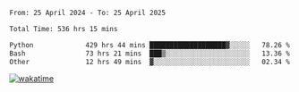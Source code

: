 <!--START_SECTION:waka-->

```txt
From: 25 April 2024 - To: 25 April 2025

Total Time: 536 hrs 15 mins

Python             429 hrs 44 mins ███████████████████▓░░░░░   78.26 %
Bash               73 hrs 21 mins  ███▒░░░░░░░░░░░░░░░░░░░░░   13.36 %
Other              12 hrs 49 mins  ▓░░░░░░░░░░░░░░░░░░░░░░░░   02.34 %
```

<!--END_SECTION:waka-->
[![wakatime](https://wakatime.com/badge/user/5f89a63a-5294-4958-ad30-2b3455e63f2a.svg)](https://wakatime.com/@5f89a63a-5294-4958-ad30-2b3455e63f2a)
